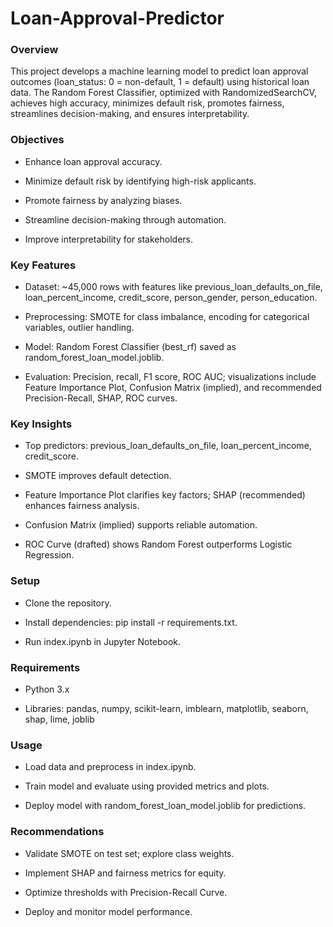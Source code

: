 # Loan-Approval-Predictor
### Overview

This project develops a machine learning model to predict loan approval outcomes (loan_status: 0 = non-default, 1 = default) using historical loan data. The Random Forest Classifier, optimized with RandomizedSearchCV, achieves high accuracy, minimizes default risk, promotes fairness, streamlines decision-making, and ensures interpretability.

### Objectives

+ Enhance loan approval accuracy.

+ Minimize default risk by identifying high-risk applicants.

+ Promote fairness by analyzing biases.

+ Streamline decision-making through automation.

+ Improve interpretability for stakeholders.

### Key Features

* Dataset: ~45,000 rows with features like previous_loan_defaults_on_file, loan_percent_income, credit_score, person_gender, person_education.

* Preprocessing: SMOTE for class imbalance, encoding for categorical variables, outlier handling.

* Model: Random Forest Classifier (best_rf) saved as random_forest_loan_model.joblib.

* Evaluation: Precision, recall, F1 score, ROC AUC; visualizations include Feature Importance Plot, Confusion Matrix (implied), and recommended Precision-Recall, SHAP, ROC curves.

### Key Insights

- Top predictors: previous_loan_defaults_on_file, loan_percent_income, credit_score.

- SMOTE improves default detection.

- Feature Importance Plot clarifies key factors; SHAP (recommended) enhances fairness analysis.

- Confusion Matrix (implied) supports reliable automation.

- ROC Curve (drafted) shows Random Forest outperforms Logistic Regression.

### Setup

- Clone the repository.

- Install dependencies: pip install -r requirements.txt.

- Run index.ipynb in Jupyter Notebook.

### Requirements

+ Python 3.x

+ Libraries: pandas, numpy, scikit-learn, imblearn, matplotlib, seaborn, shap, lime, joblib

### Usage

+ Load data and preprocess in index.ipynb.

+ Train model and evaluate using provided metrics and plots.

+ Deploy model with random_forest_loan_model.joblib for predictions.

### Recommendations

+ Validate SMOTE on test set; explore class weights.

+ Implement SHAP and fairness metrics for equity.

+ Optimize thresholds with Precision-Recall Curve.

+ Deploy and monitor model performance.
